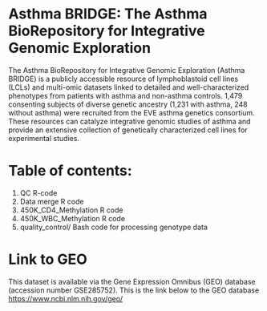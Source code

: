 # Asthma BRIDGE: The Asthma BioRepository for Integrative Genomic Exploration

The Asthma BioRepository for Integrative Genomic Exploration (Asthma BRIDGE) is a publicly accessible resource of lymphoblastoid cell lines (LCLs) and multi-omic datasets linked to detailed and well-characterized phenotypes from patients with asthma and non-asthma controls. 1,479 consenting subjects of diverse genetic ancestry (1,231 with asthma, 248 without asthma) were recruited from the EVE asthma genetics consortium. These resources can catalyze integrative genomic studies of asthma and provide an extensive collection of genetically characterized cell lines for experimental studies.

# Table of contents:

1. QC R-code
2. Data merge R code
3. 450K_CD4_Methylation R code
4. 450K_WBC_Methylation R code
5. quality_control/ Bash code for processing genotype data

# Link to GEO 

This dataset is available via the Gene Expression Omnibus (GEO) database (accession number GSE285752).
This is the link below to the GEO database
https://www.ncbi.nlm.nih.gov/geo/

